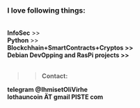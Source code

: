 <h3>I love following things:</h3><br>
<b>InfoSec</b> >><br> <b>Python</b> >><br> <b>Blockchhain+SmartContracts+Cryptos >><br> <b>Debian DevOpping and RasPi projects</b> >><br>


<br>

>>Contact:
 
<b>telegram</b> @IhmisetOliVirhe<br>
lothauncoin ÄT gmail PISTE com

